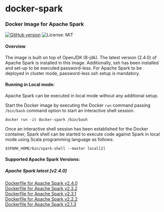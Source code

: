 # docker-spark

### Docker Image for Apache Spark

[![GitHub version](https://badge.fury.io/gh/saniyatech%2Fdocker-spark.svg)](https://badge.fury.io/gh/saniyatech%2Fdocker-spark) ![License: MIT][MIT-License]

#### Overview

The image is built on top of OpenJDK (8-jdk). The latest version (2.4.0) of Apache Spark is installed in this image. Additionally, ssh has been installed and set-up to be executed password-less. For Apache Spark to be deployed in cluster mode, password-less ssh setup is mandatory.

#### Running in Local mode:

Apache Spark can be executed in local mode without any additional setup.

Start the Docker image by executing the Docker `run` command passing `/bin/bash` command option to start an interactive shell session.

```shell
docker run -it docker-spark /bin/bash
```

Once an interactive shell session has been established for the Docker container, Spark shell can be started to execute code against Spark in local mode using Scala programming language as follows:

```shell
$SPARK_HOME/bin/spark-shell --master local[2]
```

#### Supported Apache Spark Versions:

##### Apache Spark latest [v2.4.0]

[Dockerfile for Apache Spark v2.4.0](https://github.com/saniyatech/docker-spark/tree/v2.4.0)  
[Dockerfile for Apache Spark v2.3.2](https://github.com/saniyatech/docker-spark/tree/v2.3.2)  
[Dockerfile for Apache Spark v2.3.1](https://github.com/saniyatech/docker-spark/tree/v2.3.1)  
[Dockerfile for Apache Spark v2.2.2](https://github.com/saniyatech/docker-spark/tree/v2.2.2)  
[Dockerfile for Apache Spark v2.1.3](https://github.com/saniyatech/docker-spark/tree/v2.1.3)


[MIT-License]: https://img.shields.io/badge/License-MIT-yellow.svg "MIT License"
